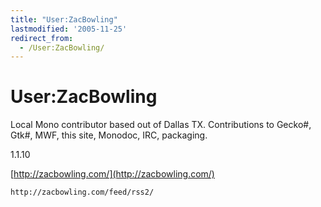```yaml
---
title: "User:ZacBowling"
lastmodified: '2005-11-25'
redirect_from:
  - /User:ZacBowling/
---
```


User:ZacBowling
===============

Local Mono contributor based out of Dallas TX. Contributions to Gecko#, Gtk#, MWF, this site, Monodoc, IRC, packaging.

1.1.10

[http://zacbowling.com/](http://zacbowling.com/)

``` rss
http://zacbowling.com/feed/rss2/
```

